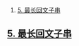 
1. [5. 最长回文子串](#5-最长回文子串)



## [5. 最长回文子串](https://leetcode-cn.com/problems/longest-palindromic-substring/)


```go

```

